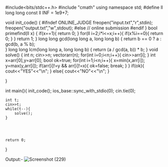 #include<bits/stdc++.h>
#include "cmath"
using namespace std;
#define ll long long
const ll INF = 1e9+7; 

void init_code()
{
    #ifndef ONLINE_JUDGE
    freopen("input.txt","r",stdin);
    freopen("output.txt","w",stdout);
    #else
    // online submission
    #endif
}
bool primefind(ll x)
{
    if(x==1){
        return 0;
    }
    for(ll i=2;i*i<=x;i++){
        if(x%i==0){
            return 0;
        }
    }
    return 1;
}
long long gcd(long long a, long long b)
{
    return b == 0 ? a : gcd(b, a % b);   
}
long long lcm(long long a, long long b)
{
    return (a / gcd(a, b)) * b;
}
void solve()
{
    int n;
    cin>>n;
    vector<int>arr(n);
    for(int i=0;i<n;i++){
        cin>>arr[i];
    }
    int x=arr[0],y=arr[0];
    bool ok=true;
    for(int i=1;i<n;i++){
        x=min(x,arr[i]);
        y=max(y,arr[i]);
        if(arr[i]!=y && arr[i]!=x){
            ok=false;
            break;
        }
    }
    if(ok){
        cout<<"YES"<<"\n";
    }
    else{
        cout<<"NO"<<"\n";
    }


}   

int main(){
    init_code();
    ios_base::sync_with_stdio(0);
    cin.tie(0);
    
    int t;
    cin>>t;
    while(t--){
        solve();        
    }
    
    
    

    return 0;
    
        
    
}
  
  
Output:-
  ![Screenshot (229)](https://user-images.githubusercontent.com/87906280/197359130-07674ed7-0c58-4895-9388-ebd8d2c04dcb.png)
